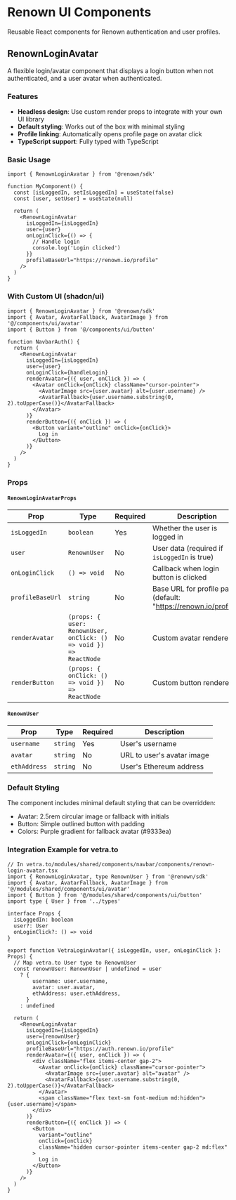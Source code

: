 # Renown UI Components

Reusable React components for Renown authentication and user profiles.

## RenownLoginAvatar

A flexible login/avatar component that displays a login button when not authenticated, and a user avatar when authenticated.

### Features

- **Headless design**: Use custom render props to integrate with your own UI library
- **Default styling**: Works out of the box with minimal styling
- **Profile linking**: Automatically opens profile page on avatar click
- **TypeScript support**: Fully typed with TypeScript

### Basic Usage

```tsx
import { RenownLoginAvatar } from '@renown/sdk'

function MyComponent() {
  const [isLoggedIn, setIsLoggedIn] = useState(false)
  const [user, setUser] = useState(null)

  return (
    <RenownLoginAvatar
      isLoggedIn={isLoggedIn}
      user={user}
      onLoginClick={() => {
        // Handle login
        console.log('Login clicked')
      }}
      profileBaseUrl="https://renown.io/profile"
    />
  )
}
```

### With Custom UI (shadcn/ui)

```tsx
import { RenownLoginAvatar } from '@renown/sdk'
import { Avatar, AvatarFallback, AvatarImage } from '@/components/ui/avatar'
import { Button } from '@/components/ui/button'

function NavbarAuth() {
  return (
    <RenownLoginAvatar
      isLoggedIn={isLoggedIn}
      user={user}
      onLoginClick={handleLogin}
      renderAvatar={({ user, onClick }) => (
        <Avatar onClick={onClick} className="cursor-pointer">
          <AvatarImage src={user.avatar} alt={user.username} />
          <AvatarFallback>{user.username.substring(0, 2).toUpperCase()}</AvatarFallback>
        </Avatar>
      )}
      renderButton={({ onClick }) => (
        <Button variant="outline" onClick={onClick}>
          Log in
        </Button>
      )}
    />
  )
}
```

### Props

#### `RenownLoginAvatarProps`

| Prop              | Type                                                         | Required | Description                                                       |
| ----------------- | ------------------------------------------------------------ | -------- | ----------------------------------------------------------------- |
| `isLoggedIn`      | `boolean`                                                    | Yes      | Whether the user is logged in                                     |
| `user`            | `RenownUser`                                                 | No       | User data (required if `isLoggedIn` is true)                      |
| `onLoginClick`    | `() => void`                                                 | No       | Callback when login button is clicked                             |
| `profileBaseUrl`  | `string`                                                     | No       | Base URL for profile pages (default: "https://renown.io/profile") |
| `renderAvatar`    | `(props: { user: RenownUser, onClick: () => void }) => ReactNode` | No       | Custom avatar renderer                                             |
| `renderButton`    | `(props: { onClick: () => void }) => ReactNode`              | No       | Custom button renderer                                             |

#### `RenownUser`

| Prop          | Type     | Required | Description                       |
| ------------- | -------- | -------- | --------------------------------- |
| `username`    | `string` | Yes      | User's username                   |
| `avatar`      | `string` | No       | URL to user's avatar image        |
| `ethAddress`  | `string` | No       | User's Ethereum address           |

### Default Styling

The component includes minimal default styling that can be overridden:

- Avatar: 2.5rem circular image or fallback with initials
- Button: Simple outlined button with padding
- Colors: Purple gradient for fallback avatar (#9333ea)

### Integration Example for vetra.to

```tsx
// In vetra.to/modules/shared/components/navbar/components/renown-login-avatar.tsx
import { RenownLoginAvatar, type RenownUser } from '@renown/sdk'
import { Avatar, AvatarFallback, AvatarImage } from '@/modules/shared/components/ui/avatar'
import { Button } from '@/modules/shared/components/ui/button'
import type { User } from '../types'

interface Props {
  isLoggedIn: boolean
  user?: User
  onLoginClick?: () => void
}

export function VetraLoginAvatar({ isLoggedIn, user, onLoginClick }: Props) {
  // Map vetra.to User type to RenownUser
  const renownUser: RenownUser | undefined = user
    ? {
        username: user.username,
        avatar: user.avatar,
        ethAddress: user.ethAddress,
      }
    : undefined

  return (
    <RenownLoginAvatar
      isLoggedIn={isLoggedIn}
      user={renownUser}
      onLoginClick={onLoginClick}
      profileBaseUrl="https://auth.renown.io/profile"
      renderAvatar={({ user, onClick }) => (
        <div className="flex items-center gap-2">
          <Avatar onClick={onClick} className="cursor-pointer">
            <AvatarImage src={user.avatar} alt="avatar" />
            <AvatarFallback>{user.username.substring(0, 2).toUpperCase()}</AvatarFallback>
          </Avatar>
          <span className="flex text-sm font-medium md:hidden">{user.username}</span>
        </div>
      )}
      renderButton={({ onClick }) => (
        <Button
          variant="outline"
          onClick={onClick}
          className="hidden cursor-pointer items-center gap-2 md:flex"
        >
          Log in
        </Button>
      )}
    />
  )
}
```
